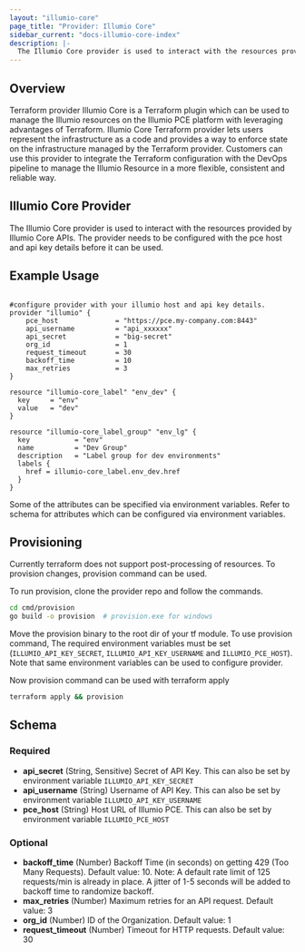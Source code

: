 ```yaml
---
layout: "illumio-core"
page_title: "Provider: Illumio Core"
sidebar_current: "docs-illumio-core-index"
description: |-
  The Illumio Core provider is used to interact with the resources provided by Illumio Core APIs.
---
```



Overview
--------------------------------------------------
Terraform provider Illumio Core is a Terraform plugin which can be used to manage the Illumio resources on the Illumio PCE platform with leveraging advantages of Terraform. 
Illumio Core Terraform provider lets users represent the infrastructure as a code and provides a way to enforce state on the infrastructure managed by the Terraform provider. 
Customers can use this provider to integrate the Terraform configuration with the DevOps pipeline to manage the Illumio Resource in a more flexible, consistent and reliable way.

Illumio Core Provider
------------
The Illumio Core provider is used to interact with the resources provided by Illumio Core APIs.
The provider needs to be configured with the pce host and api key details before it can be used.

Example Usage
------------

```hcl

#configure provider with your illumio host and api key details.
provider "illumio" {
    pce_host              = "https://pce.my-company.com:8443"
    api_username          = "api_xxxxxx"
    api_secret            = "big-secret"
    org_id                = 1
    request_timeout       = 30
    backoff_time          = 10
    max_retries           = 3
}

resource "illumio-core_label" "env_dev" {
  key     = "env"
  value   = "dev"
}

resource "illumio-core_label_group" "env_lg" {
  key           = "env"
  name          = "Dev Group"
  description   = "Label group for dev environments"
  labels {
    href = illumio-core_label.env_dev.href
  }
}
```

Some of the attributes can be specified via environment variables. Refer to schema for attributes which can be configured via environment variables.


Provisioning
------------
Currently terraform does not support post-processing of resources. To provision changes, provision command can be used.

To run provision, clone the provider repo and follow the commands.

```bash
cd cmd/provision
go build -o provision  # provision.exe for windows
```

Move the provision binary to the root dir of your tf module.
To use provision command, The required environment variables must be set  (`ILLUMIO_API_KEY_SECRET`, `ILLUMIO_API_KEY_USERNAME` and `ILLUMIO_PCE_HOST`). 
Note that same environment variables can be used to configure provider.


Now provision command can be used with terraform apply

```bash
terraform apply && provision
```


## Schema

### Required

- **api_secret** (String, Sensitive) Secret of API Key. This can also be set by environment variable `ILLUMIO_API_KEY_SECRET`
- **api_username** (String) Username of API Key. This can also be set by environment variable `ILLUMIO_API_KEY_USERNAME`
- **pce_host** (String) Host URL of Illumio PCE. This can also be set by environment variable `ILLUMIO_PCE_HOST`

### Optional

- **backoff_time** (Number) Backoff Time (in seconds) on getting 429 (Too Many Requests). Default value: 10. Note: A default rate limit of 125 requests/min is already in place. A jitter of 1-5 seconds will be added to backoff time to randomize backoff.
- **max_retries** (Number) Maximum retries for an API request. Default value: 3
- **org_id** (Number) ID of the Organization. Default value: 1
- **request_timeout** (Number) Timeout for HTTP requests. Default value: 30
